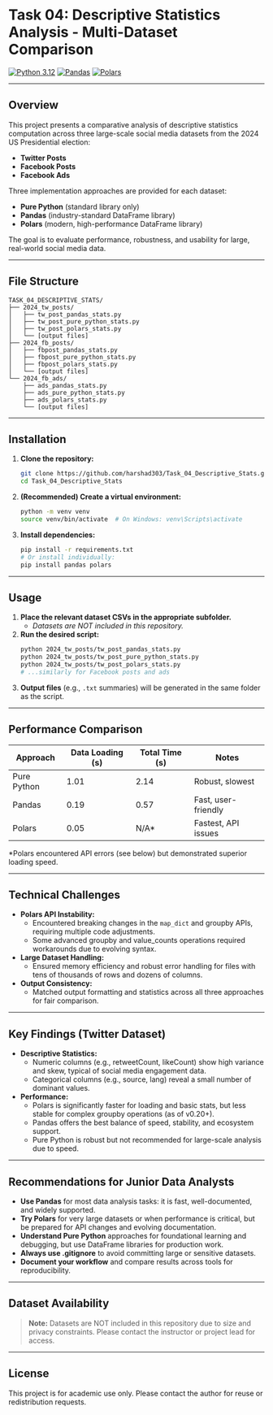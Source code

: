 # Task 04: Descriptive Statistics Analysis - Multi-Dataset Comparison

[![Python 3.12](https://img.shields.io/badge/python-3.12-blue.svg)](https://www.python.org/downloads/release/python-3120/)
[![Pandas](https://img.shields.io/badge/pandas-%3E=2.0.0-lightgrey)](https://pandas.pydata.org/)
[![Polars](https://img.shields.io/badge/polars-%3E=0.20.0-lightgrey)](https://pola-rs.github.io/polars/)

---

## Overview

This project presents a comparative analysis of descriptive statistics computation across three large-scale social media datasets from the 2024 US Presidential election:
- **Twitter Posts** 
- **Facebook Posts**
- **Facebook Ads**

Three implementation approaches are provided for each dataset:
- **Pure Python** (standard library only)
- **Pandas** (industry-standard DataFrame library)
- **Polars** (modern, high-performance DataFrame library)

The goal is to evaluate performance, robustness, and usability for large, real-world social media data.

---

## File Structure

```text
TASK_04_DESCRIPTIVE_STATS/
├── 2024_tw_posts/
│   ├── tw_post_pandas_stats.py
│   ├── tw_post_pure_python_stats.py
│   ├── tw_post_polars_stats.py
│   └── [output files]
├── 2024_fb_posts/
│   ├── fbpost_pandas_stats.py
│   ├── fbpost_pure_python_stats.py
│   ├── fbpost_polars_stats.py
│   └── [output files]
└── 2024_fb_ads/
    ├── ads_pandas_stats.py
    ├── ads_pure_python_stats.py
    ├── ads_polars_stats.py
    └── [output files]
```

---

## Installation

1. **Clone the repository:**
   ```bash
   git clone https://github.com/harshad303/Task_04_Descriptive_Stats.git
   cd Task_04_Descriptive_Stats
   ```
2. **(Recommended) Create a virtual environment:**
   ```bash
   python -m venv venv
   source venv/bin/activate  # On Windows: venv\Scripts\activate
   ```
3. **Install dependencies:**
   ```bash
   pip install -r requirements.txt
   # Or install individually:
   pip install pandas polars
   ```

---

## Usage

1. **Place the relevant dataset CSVs in the appropriate subfolder.**
   - *Datasets are NOT included in this repository.*
2. **Run the desired script:**
   ```bash
   python 2024_tw_posts/tw_post_pandas_stats.py
   python 2024_tw_posts/tw_post_pure_python_stats.py
   python 2024_tw_posts/tw_post_polars_stats.py
   # ...similarly for Facebook posts and ads
   ```
3. **Output files** (e.g., `.txt` summaries) will be generated in the same folder as the script.

---

## Performance Comparison

| Approach      | Data Loading (s) | Total Time (s) | Notes                |
|---------------|------------------|----------------|----------------------|
| Pure Python   | 1.01             | 2.14           | Robust, slowest      |
| Pandas        | 0.19             | 0.57           | Fast, user-friendly  |
| Polars        | 0.05             | N/A*           | Fastest, API issues  |

*Polars encountered API errors (see below) but demonstrated superior loading speed.

---

## Technical Challenges

- **Polars API Instability:**
  - Encountered breaking changes in the `map_dict` and groupby APIs, requiring multiple code adjustments.
  - Some advanced groupby and value_counts operations required workarounds due to evolving syntax.
- **Large Dataset Handling:**
  - Ensured memory efficiency and robust error handling for files with tens of thousands of rows and dozens of columns.
- **Output Consistency:**
  - Matched output formatting and statistics across all three approaches for fair comparison.

---

## Key Findings (Twitter Dataset)

- **Descriptive Statistics:**
  - Numeric columns (e.g., retweetCount, likeCount) show high variance and skew, typical of social media engagement data.
  - Categorical columns (e.g., source, lang) reveal a small number of dominant values.
- **Performance:**
  - Polars is significantly faster for loading and basic stats, but less stable for complex groupby operations (as of v0.20+).
  - Pandas offers the best balance of speed, stability, and ecosystem support.
  - Pure Python is robust but not recommended for large-scale analysis due to speed.

---

## Recommendations for Junior Data Analysts

- **Use Pandas** for most data analysis tasks: it is fast, well-documented, and widely supported.
- **Try Polars** for very large datasets or when performance is critical, but be prepared for API changes and evolving documentation.
- **Understand Pure Python** approaches for foundational learning and debugging, but use DataFrame libraries for production work.
- **Always use .gitignore** to avoid committing large or sensitive datasets.
- **Document your workflow** and compare results across tools for reproducibility.

---

## Dataset Availability

> **Note:** Datasets are NOT included in this repository due to size and privacy constraints. Please contact the instructor or project lead for access.

---


## License

This project is for academic use only. Please contact the author for reuse or redistribution requests. 